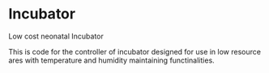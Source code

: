 # Incubator
Low cost neonatal Incubator

This is code for the controller of  incubator designed for use in low resource ares with temperature and humidity maintaining functinalities.
